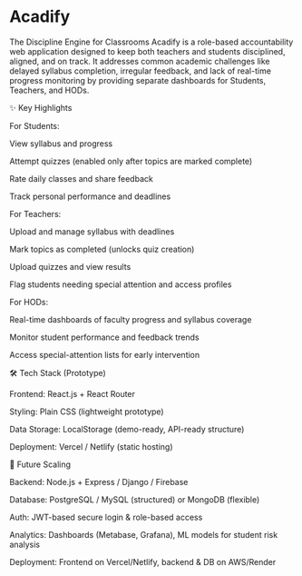 # Acadify
The Discipline Engine for Classrooms
Acadify is a role-based accountability web application designed to keep both teachers and students disciplined, aligned, and on track. It addresses common academic challenges like delayed syllabus completion, irregular feedback, and lack of real-time progress monitoring by providing separate dashboards for Students, Teachers, and HODs.

✨ Key Highlights

For Students:

View syllabus and progress

Attempt quizzes (enabled only after topics are marked complete)

Rate daily classes and share feedback

Track personal performance and deadlines

For Teachers:

Upload and manage syllabus with deadlines

Mark topics as completed (unlocks quiz creation)

Upload quizzes and view results

Flag students needing special attention and access profiles

For HODs:

Real-time dashboards of faculty progress and syllabus coverage

Monitor student performance and feedback trends

Access special-attention lists for early intervention

🛠 Tech Stack (Prototype)

Frontend: React.js + React Router

Styling: Plain CSS (lightweight prototype)

Data Storage: LocalStorage (demo-ready, API-ready structure)

Deployment: Vercel / Netlify (static hosting)

🚀 Future Scaling

Backend: Node.js + Express / Django / Firebase

Database: PostgreSQL / MySQL (structured) or MongoDB (flexible)

Auth: JWT-based secure login & role-based access

Analytics: Dashboards (Metabase, Grafana), ML models for student risk analysis

Deployment: Frontend on Vercel/Netlify, backend & DB on AWS/Render

